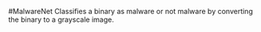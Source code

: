 #MalwareNet
Classifies a binary as malware or not malware by converting the binary to a grayscale image. 
